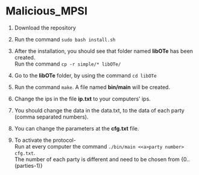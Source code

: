 # Malicious_MPSI


1) Download the repository

2) Run the command `sudo bash install.sh`

3) After the installation, you should see that folder named **libOTe** has been created.
   <br>Run the command `cp -r simple/* libOTe/`
 
4) Go to the **libOTe** folder, by using the command `cd libOTe`

5) Run the command `make`. A file named **bin/main** will be created.

6) Change the ips in the file **ip.txt** to your computers' ips.

7) You should change the data in the data.txt, to the data of each party (comma separated numbers).

8) You can change the parameters at the **cfg.txt** file.

9) To activate the protocol-
   <br> Run at every computer the command `./bin/main <<a>party number> cfg.txt`.
   <br> The number of each party is different and need to be chosen from {0..(parties-1)}

